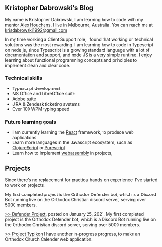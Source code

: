 ## Kristopher Dabrowski's Blog

My name is Kristopher Dabrowski, I am learning how to code with my mentor [Alex Houchens](https://www.linkedin.com/in/gregory-houchens/). I live in Melbourne, Australia. You can reach me at [krisdabrowski1992@gmail.com](krisdabrowski1992@gmail.com)

In my time working a Client Support role, I found that working on technical solutions was the most rewarding. I am learning how to code in Typescript on node js, since Typescript is a growing standard language with a lot of documentation and support, and node JS is a very simple runtime. I enjoy learning about functional programming concepts and principles to implement clean and clear code.

### Technical skills
- Typescript development
- MS Office and LibreOffice suite
- Adobe suite
- JIRA & Zendesk ticketing systems
- Over 100 WPM typing speed

### Future learning goals
- I am currently learning the [React](https://reactjs.org/) framework, to produce web applications
- Learn more languages in the Javascript ecosystem, such as [ClojureScript](https://clojurescript.org/) or [Purescript](https://www.purescript.org/)
- Learn how to implement [webassembly](https://webassembly.org/) in projects, 

## Projects

Since there's no replacement for practical hands-on experience, I've started to work on projects. 

My first completed project is the Orthodox Defender bot, which is a Discord Bot running live on the Orthodox Christian discord server, serving over 5000 members.

[>> Defender Project](defenderProject/defenderIndex.md), posted on January 25, 2021. 
My first completed project is the Orthodox Defender bot, which is a Discord Bot running live on the Orthodox Christian discord server, serving over 5000 members.

[>> Project Typikon](projectTypikon/projectTypikon.md)
I have another in-progress progress, to make an Orthodox Church Calender web application. 
